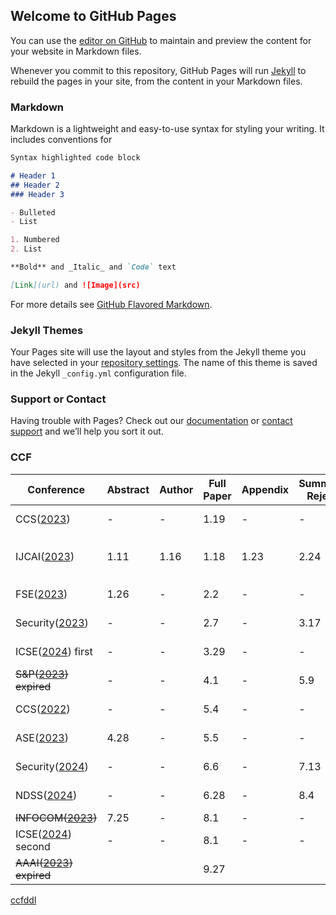 
## Welcome to GitHub Pages

You can use the [editor on GitHub](https://github.com/flyboss/flyboss.github.io/edit/master/README.md) to maintain and preview the content for your website in Markdown files.

Whenever you commit to this repository, GitHub Pages will run [Jekyll](https://jekyllrb.com/) to rebuild the pages in your site, from the content in your Markdown files.

### Markdown

Markdown is a lightweight and easy-to-use syntax for styling your writing. It includes conventions for

```markdown
Syntax highlighted code block

# Header 1
## Header 2
### Header 3

- Bulleted
- List

1. Numbered
2. List

**Bold** and _Italic_ and `Code` text

[Link](url) and ![Image](src)
```

For more details see [GitHub Flavored Markdown](https://guides.github.com/features/mastering-markdown/).

### Jekyll Themes

Your Pages site will use the layout and styles from the Jekyll theme you have selected in your [repository settings](https://github.com/flyboss/flyboss.github.io/settings). The name of this theme is saved in the Jekyll `_config.yml` configuration file.

### Support or Contact

Having trouble with Pages? Check out our [documentation](https://help.github.com/categories/github-pages-basics/) or [contact support](https://github.com/contact) and we’ll help you sort it out.


### CCF

| Conference | Abstract | Author | Full Paper | Appendix | Summary Reject | Rebuttal | Notification | Pages |
| --- | --- | --- | --- | --- | --- | --- | --- | --- | 
| CCS([2023](https://cispa.saarland/group/cremers/events/CCS2023/)) | - | - | 1.19 | - | - | 2.18-3.6 | 3.10 | 12 body + any ref/appendices  |
| IJCAI([2023](https://ijcai-23.org/call-for-papers/)) | 1.11 | 1.16 | 1.18| 1.23 | 2.24 | 3.20-3.23| 4.19 | 7 body + 2 ref, appendix应该是另外的pdf | 
| FSE([2023](https://2023.esec-fse.org/track/fse-2023-research-papers)) | 1.26 | - | 2.2 | - | - | - | 5.4 | 10 body + 2 ref |
| Security([2023](https://www.usenix.org/conference/usenixsecurity23/call-for-papers)) | - | - | 2.7 | - | 3.17 | 4.24-4.26 | 5.8 | 13 body + any ref/appendices | 
| ICSE([2024](https://conf.researchr.org/home/icse-2024)) first | - | - | 3.29 | - | - |  | 6.2 | 10 body + 2 ref | 
| ~~S&P([2023](https://www.ieee-security.org/TC/SP2023/cfpapers.html)) expired~~ | - | - | 4.1 | - | 5.9 | 6.7-6.21 | 6.24 |
| CCS([2022](https://cispa.saarland/group/cremers/events/CCS2023/))  | - | - | 5.4 | - | - | 6.19-7.7 | 7.15 |
| ASE([2023](https://conf.researchr.org/track/ase-2023/ase-2023-papers)) | 4.28 | - | 5.5 | - | - | - | 7.17 | 10 body + 2 ref |
| Security([2024](https://www.usenix.org/conference/usenixsecurity24/call-for-papers)) | - | - | 6.6 | - | 7.13 | - | 9.1 | 13 body + any ref/appendices |
| NDSS([2024](https://www.ndss-symposium.org/ndss2024/submissions/call-for-papers/)) | - | - | 6.28 | - | 8.4 | 9.4-9.6 | 9.13 | 13 body + any ref/appendices | 
| ~~INFOCOM([2023](https://infocom2023.ieee-infocom.org/authors/call-papers-main-conference))~~ | 7.25 | - | 8.1 | - | - | - | 12.2 | 
| ICSE([2024](https://conf.researchr.org/home/icse-2024)) second | - | - | 8.1 | - | - |  | 10.10 | 10 body + 2 ref |
| ~~AAAI([2023](https://aaai.org/Conferences/AAAI-23/)) expired~~ |  |  | 9.27 |  | | 10.20-10.24 | 11.18 | 

[ccfddl](https://ccfddl.github.io/)
